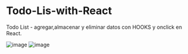 # Todo-Lis-with-React
Todo List - agregar,almacenar y eliminar datos con HOOKS y onclick en React.

![image](https://github.com/JhojanBinary/Todo-Lis-with-React/assets/102551448/8b829703-663f-450e-a5b6-75b6cecb403d)
![image](https://github.com/JhojanBinary/Todo-Lis-with-React/assets/102551448/708d80ac-d119-48a6-a837-07277487b33d)
